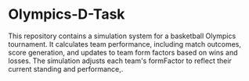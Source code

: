 # Olympics-D-Task
This repository contains a simulation system for a basketball Olympics tournament. It calculates team performance, including match outcomes, score generation, and updates to team form factors based on wins and losses. The simulation adjusts each team's formFactor to reflect their current standing and performance,.
